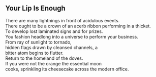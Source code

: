 Your Lip Is Enough
------------------
There are many lightnings in front of acidulous events.  
There ought to be a crown of an acerb ribbon performing in a thicket.  
To develop lost laminated signs and for prizes.  
You fashion headlong into a universe to perform your business.  
From ray of sunlight to tornado,  
hidden flags drawn by cleansed channels, a  
bitter atom begins to flutter.  
Return to the homeland of the doves.  
If you were not the orange the essential moon  
cooks, sprinkling its cheesecake across the modern office.  

